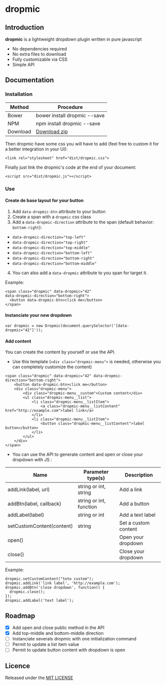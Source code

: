 # dropmic

## Introduction

**dropmic** is a lightweight dropdown plugin written in pure javascript

- No dependencies required
- No extra files to download
- Fully customizable via CSS
- Simple API

## Documentation

### Installation

Method   | Procedure
-------- | ---------
Bower    | bower install dropmic --save
NPM      | npm install dropmic --save
Download | [Download zip](https://github.com/agence-webup/dropmic/archive/master.zip)

Then dropmic have some css you will have to add (feel free to custom it for a better integration in your UI):

```
<link rel="stylesheet" href="dist/dropmic.css">
```

Finally just link the dropmic's code at the end of your document:

```
<script src="dist/dropmic.js"></script>
```

### Use

#### Create de base layout for your button
1. Add `data-dropmic-btn` attribute to your button
2. Create a span with a `dropmic` css class
3. Add a `data-dropmic-direction` attribute to the span (default behavior: `bottom-right`):

  - `data-dropmic-direction="top-left"`
  - `data-dropmic-direction="top-right"`
  - `data-dropmic-direction="top-middle"`
  - `data-dropmic-direction="bottom-left"`
  - `data-dropmic-direction="bottom-right"`
  - `data-dropmic-direction="bottom-middle"`

4. You can also add a `data-dropmic` attribute to you span for target it.

Example:
```
<span class="dropmic" data-dropmic="42"
data-dropmic-direction="bottom-right">
  <button data-dropmic-btn>click me</button>
</span>
```

#### Instanciate your new dropdown
```
var dropmic = new Dropmic(document.querySelector('[data-dropmic="42"]'));
```

#### Add content
You can create the content by yourself or use the API.
  - Use this template (`<div class="dropmic-menu">` is needed, otherwise you can completely customize the content)

  ```
  <span class="dropmic" data-dropmic="42" data-dropmic-direction="bottom-right">
      <button data-dropmic-btn>click me</button>
      <div class="dropmic-menu">
          <div class="dropmic-menu__custom">Custom content</div>
          <ul class="dropmic-menu__list">
              <li class="dropmic-menu__listItem">
                  <a class="dropmic-menu__listContent" href="http://example.com">label link</a>
              </li>
              <li class="dropmic-menu__listItem">
                  <button class="dropmic-menu__listContent">label button</button>
              </li>
          </ul>
      </div>
  </span>
  ```
  - You can use the API to generate content and open or close your dropdown with JS :

  Name                      | Parameter type(s)       | Description
  ------------------------- | ----------------------- | ----------
  addLink(label, url)       | string or int, string   | Add a link
  addBtn(label, callback)   | string or int, function | Add a button
  addLabel(label)           | string or int           | Add a text label
  setCustomContent(content) | string                  | Set a custom content
  open()                    |                         | Open your dropdown
  close()                   |                         | Close your dropdown

  Example:
  ```
dropmic.setCustomContent("toto custom");
dropmic.addLink('link label', 'http://example.com');
dropmic.addBtn('close dropdown', function() {
    dropmic.close();
});
dropmic.addLabel('text label');
  ```

## Roadmap
- [x] Add open and close public method in the API
- [x] Add top-middle and bottom-middle direction
- [ ] Instanciate severals dropmic with one initialization command
- [ ] Permit to update a list item value
- [ ] Permit to update button content with dropdown is open

## Licence
Released under the [MIT LICENSE](http://opensource.org/licenses/MIT)

